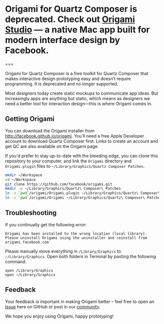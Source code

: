 # Origami for Quartz Composer is deprecated. Check out [Origami Studio](http://origami.design) — a native Mac app built for modern interface design by Facebook.

===

Origami for Quartz Composer is a free toolkit for Quartz Composer that makes interactive design prototyping easy and doesn’t require programming. It is deprecated and no longer supported.

Most designers today create static mockups to communicate app ideas. But increasingly apps are anything but static, which means as designers we need a better tool for interaction design—this is where Origami comes in.

Getting Origami
---------------

You can download the Origami installer from http://facebook.github.io/origami. You'll need a free Apple Developer account to download Quartz Composer first. Links to create an account and get QC are also available on the Origami page.

If you'd prefer to stay up-to-date with the bleeding edge, you can clone this repository to your computer, and link the `Origami` directory and `Origami.plugin` files to `~/Library/Graphics/Quartz Composer Patches`.

```sh
mkdir ~/Workspace
cd ~/Workspace
git clone https://github.com/facebook/origami.git
mkdir -p ~/Library/Graphics/Quartz\ Composer\ Patches
ln -s `pwd`/origami/Origami.plugin ~/Library/Graphics/Quartz\ Composer\ Patches
ln -s `pwd`/origami/Origami ~/Library/Graphics/Quartz\ Composer\ Patches
```

Troubleshooting
--------

If you continually get the following error:

```
Origami has been installed to the wrong location (local library). Please uninstall Origami using the uninstaller and reinstall from origami.facebook.com
```

Please manually move everything in `/Library/Graphics` to `~/Library/Graphics`. Open both folders in Terminal by pasting the following command:

```
open /Library/Graphics
open ~/Library/Graphics
```

Feedback
--------
Your feedback is important in making Origami better – feel free to open an [Issue](https://github.com/facebook/origami/issues) here on GitHub or post in our [community](https://www.facebook.com/groups/origami.community/).

We hope you enjoy using Origami, happy prototyping!
